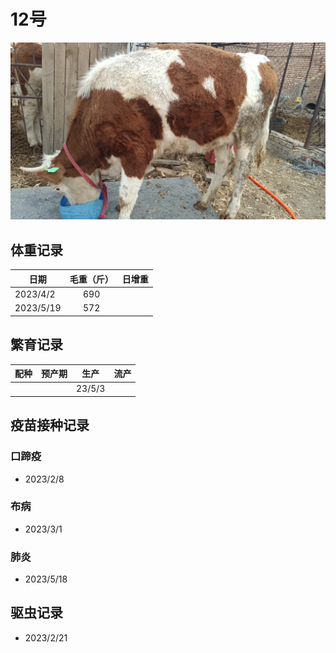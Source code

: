 # 12号
![12号](/images/simmental/third/12.jpg)


## 体重记录
| 日期           |    毛重（斤）  |日增重|
| ------------- | :-----------: | :-----------: |
| 2023/4/2      |      690      ||
| 2023/5/19     |      572      ||
## 繁育记录
|配种|预产期|生产|流产|
|:------:|:------:|:------:|:------:|
|||23/5/3||

## 疫苗接种记录
### 口蹄疫
- 2023/2/8
### 布病
- 2023/3/1
### 肺炎
- 2023/5/18

## 驱虫记录
- 2023/2/21
